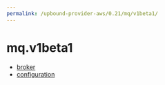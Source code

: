 ```yaml
---
permalink: /upbound-provider-aws/0.21/mq/v1beta1/
---
```


# mq.v1beta1



* [broker](broker.md)
* [configuration](configuration.md)